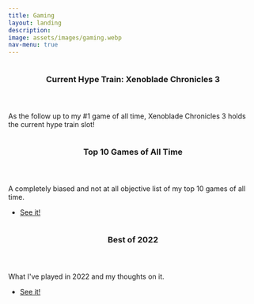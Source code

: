 ```yaml
---
title: Gaming
layout: landing
description: 
image: assets/images/gaming.webp
nav-menu: true
---
```


<!-- Main -->
<div id="main">

<!-- Two -->
<section id="two" class="spotlights">
	<section>
		<a class="image">
			<img src="{% link assets/images/hypetrain.png %}" alt="" data-position="center center" />
		</a>
		<div class="content">
			<div class="inner">
				<header class="major">
					<h3>Current Hype Train: Xenoblade Chronicles 3</h3>
				</header>
				<p>As the follow up to my #1 game of all time, Xenoblade Chronicles 3 holds the current hype train slot!</p>
				<p id="countdown"></p>
			</div>
		</div>
	</section>
	<section>
		<a href="top_games.html" class="image">
			<img src="{% link assets/images/smash.png %}" alt="" data-position="center center" />
		</a>
		<div class="content">
			<div class="inner">
				<header class="major">
					<h3>Top 10 Games of All Time</h3>
				</header>
				<p>A completely biased and not at all objective list of my top 10 games of all time.</p>
				<ul class="actions">
					<li><a href="top_games.html" class="button">See it!</a></li>
				</ul>
			</div>
		</div>
	</section>
	<section>
		<a href="best_of_2022.html" class="image">
			<img src="{% link assets/images/bestof2022.png %}" alt="" data-position="25% 25%" />
		</a>
		<div class="content">
			<div class="inner">
				<header class="major">
					<h3>Best of 2022</h3>
				</header>
				<p>What I've played in 2022 and my thoughts on it.</p>
				<ul class="actions">
					<li><a href="best_of_2022.html" class="button">See it!</a></li>
				</ul>
			</div>
		</div>
	</section>
</section>
	
<script>
// Set the date we're counting down to
var countDownDate = new Date("Jul 29, 2022").getTime();

// Update the count down every 1 second
var x = setInterval(function() {

  // Get today's date and time
  var now = new Date().getTime();
    
  // Find the distance between now and the count down date
  var distance = countDownDate - now;
    
  // Time calculations for days, hours, minutes and seconds
  var days = Math.floor(distance / (1000 * 60 * 60 * 24));
  var hours = Math.floor((distance % (1000 * 60 * 60 * 24)) / (1000 * 60 * 60));
  var minutes = Math.floor((distance % (1000 * 60 * 60)) / (1000 * 60));
  var seconds = Math.floor((distance % (1000 * 60)) / 1000);
    
  // Output the result in an element with id="demo"
  document.getElementById("countdown").innerHTML = days + "d " + hours + "h "
  + minutes + "m " + seconds + "s ";
    
  // If the count down is over, write some text 
  if (distance < 0) {
    clearInterval(x);
    document.getElementById("countdown").innerHTML = "RELEASED";
  }
}, 1000);
</script>
	
</div>
